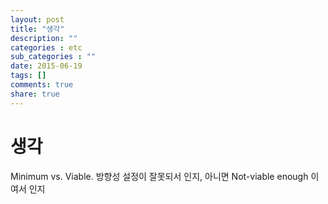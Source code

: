 ```yaml
---
layout: post
title: "생각"
description: ""
categories : etc
sub_categories : ""
date: 2015-06-19
tags: []
comments: true
share: true
---
```


# 생각

Minimum vs. Viable. 방향성 설정이 잘못되서 인지, 아니면 Not-viable enough 이여서 인지

